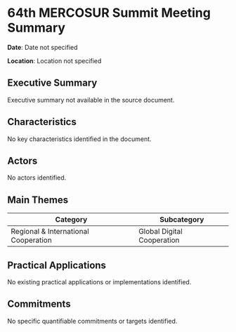 # 64th MERCOSUR Summit Meeting Summary

**Date**: Date not specified

**Location**: Location not specified

## Executive Summary

Executive summary not available in the source document.

## Characteristics

No key characteristics identified in the document.

## Actors

No actors identified.

## Main Themes

| Category | Subcategory |
| --- | --- |
| Regional & International Cooperation | Global Digital Cooperation |

## Practical Applications

No existing practical applications or implementations identified.

## Commitments

No specific quantifiable commitments or targets identified.